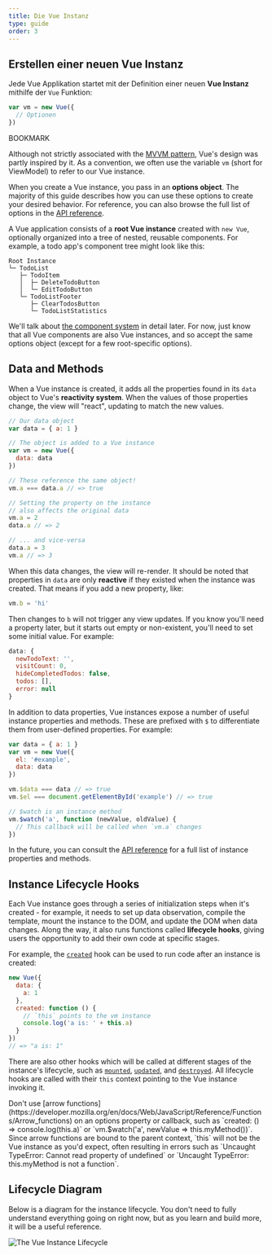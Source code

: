 ```yaml
---
title: Die Vue Instanz
type: guide
order: 3
---
```


## Erstellen einer neuen Vue Instanz

Jede Vue Applikation startet mit der Definition einer neuen **Vue Instanz** mithilfe der `Vue` Funktion:

``` js
var vm = new Vue({
  // Optionen
})
```

BOOKMARK

Although not strictly associated with the [MVVM pattern](https://en.wikipedia.org/wiki/Model_View_ViewModel), Vue's design was partly inspired by it. As a convention, we often use the variable `vm` (short for ViewModel) to refer to our Vue instance.

When you create a Vue instance, you pass in an **options object**. The majority of this guide describes how you can use these options to create your desired behavior. For reference, you can also browse the full list of options in the [API reference](../api/#Options-Data).

A Vue application consists of a **root Vue instance** created with `new Vue`, optionally organized into a tree of nested, reusable components. For example, a todo app's component tree might look like this:

```
Root Instance
└─ TodoList
   ├─ TodoItem
   │  ├─ DeleteTodoButton
   │  └─ EditTodoButton
   └─ TodoListFooter
      ├─ ClearTodosButton
      └─ TodoListStatistics
```

We'll talk about [the component system](components.html) in detail later. For now, just know that all Vue components are also Vue instances, and so accept the same options object (except for a few root-specific options).

## Data and Methods

When a Vue instance is created, it adds all the properties found in its `data` object to Vue's **reactivity system**. When the values of those properties change, the view will "react", updating to match the new values.

``` js
// Our data object
var data = { a: 1 }

// The object is added to a Vue instance
var vm = new Vue({
  data: data
})

// These reference the same object!
vm.a === data.a // => true

// Setting the property on the instance
// also affects the original data
vm.a = 2
data.a // => 2

// ... and vice-versa
data.a = 3
vm.a // => 3
```

When this data changes, the view will re-render. It should be noted that properties in `data` are only **reactive** if they existed when the instance was created. That means if you add a new property, like:

``` js
vm.b = 'hi'
```

Then changes to `b` will not trigger any view updates. If you know you'll need a property later, but it starts out empty or non-existent, you'll need to set some initial value. For example:

``` js
data: {
  newTodoText: '',
  visitCount: 0,
  hideCompletedTodos: false,
  todos: [],
  error: null
}
```

In addition to data properties, Vue instances expose a number of useful instance properties and methods. These are prefixed with `$` to differentiate them from user-defined properties. For example:

``` js
var data = { a: 1 }
var vm = new Vue({
  el: '#example',
  data: data
})

vm.$data === data // => true
vm.$el === document.getElementById('example') // => true

// $watch is an instance method
vm.$watch('a', function (newValue, oldValue) {
  // This callback will be called when `vm.a` changes
})
```

In the future, you can consult the [API reference](../api/#Instance-Properties) for a full list of instance properties and methods.

## Instance Lifecycle Hooks

Each Vue instance goes through a series of initialization steps when it's created - for example, it needs to set up data observation, compile the template, mount the instance to the DOM, and update the DOM when data changes. Along the way, it also runs functions called **lifecycle hooks**, giving users the opportunity to add their own code at specific stages.

For example, the [`created`](../api/#created) hook can be used to run code after an instance is created:

``` js
new Vue({
  data: {
    a: 1
  },
  created: function () {
    // `this` points to the vm instance
    console.log('a is: ' + this.a)
  }
})
// => "a is: 1"
```

There are also other hooks which will be called at different stages of the instance's lifecycle, such as [`mounted`](../api/#mounted), [`updated`](../api/#updated), and [`destroyed`](../api/#destroyed). All lifecycle hooks are called with their `this` context pointing to the Vue instance invoking it.

<p class="tip">Don't use [arrow functions](https://developer.mozilla.org/en/docs/Web/JavaScript/Reference/Functions/Arrow_functions) on an options property or callback, such as `created: () => console.log(this.a)` or `vm.$watch('a', newValue => this.myMethod())`. Since arrow functions are bound to the parent context, `this` will not be the Vue instance as you'd expect, often resulting in errors such as `Uncaught TypeError: Cannot read property of undefined` or `Uncaught TypeError: this.myMethod is not a function`.</p>


## Lifecycle Diagram

Below is a diagram for the instance lifecycle. You don't need to fully understand everything going on right now, but as you learn and build more, it will be a useful reference.

![The Vue Instance Lifecycle](/images/lifecycle.png)
